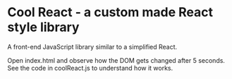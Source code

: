 # Cool React - a custom made React style library

A front-end JavaScript library similar to a simplified React.

Open index.html and observe how the DOM gets changed after 5 seconds.
See the code in coolReact.js to understand how it works.
